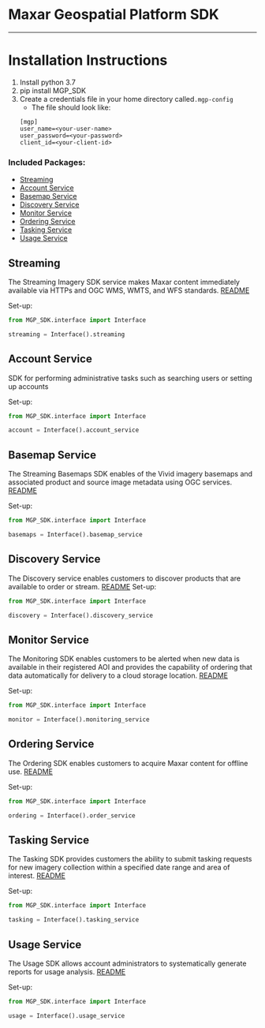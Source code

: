 # Maxar Geospatial Platform SDK
<hr>

# Installation Instructions
1. Install python 3.7
2. pip install MGP_SDK
3. Create a credentials file in your home directory called`.mgp-config` 
   * The file should look like:
   ```
   [mgp]
   user_name=<your-user-name>
   user_password=<your-password>
   client_id=<your-client-id>
   ```
### Included Packages:<br>
- [Streaming](#streaming) 
- [Account Service](#account-service)
- [Basemap Service](#basemap-service)
- [Discovery Service](#discovery-service)
- [Monitor Service](#monitor-service)
- [Ordering Service](#ordering-service)
- [Tasking Service](#tasking-service)
- [Usage Service](#usage-service)

## Streaming
The Streaming Imagery SDK service makes Maxar content immediately available via HTTPs and OGC WMS, WMTS, and WFS 
standards. [README](../../docs/streaming/Streaming.md)

Set-up:
```python
from MGP_SDK.interface import Interface

streaming = Interface().streaming
```

## Account Service
SDK for performing administrative tasks such as searching users or setting up accounts

Set-up:
```python
from MGP_SDK.interface import Interface

account = Interface().account_service
```

## Basemap Service
The Streaming Basemaps SDK enables of the Vivid imagery basemaps and associated product and source image metadata using
OGC services. [README](../../docs/basemap-service/Basemap.md)

Set-up:
```python
from MGP_SDK.interface import Interface

basemaps = Interface().basemap_service
```

## Discovery Service
The Discovery service enables customers to discover products that are available to order or stream. 
[README](../../docs/discovery-service/Discovery.md)
Set-up:
```python
from MGP_SDK.interface import Interface

discovery = Interface().discovery_service
```

## Monitor Service
The Monitoring SDK enables customers to be alerted when new data is available in their registered AOI and provides the
capability of ordering that data automatically for delivery to a cloud storage location. 
[README](../../docs/monitor-service/Monitor.md)

Set-up:
```python
from MGP_SDK.interface import Interface

monitor = Interface().monitoring_service
```

## Ordering Service
The Ordering SDK enables customers to acquire Maxar content for offline use. [README](../../docs/ordering-service/Ordering.md)

Set-up:
```python
from MGP_SDK.interface import Interface

ordering = Interface().order_service
```

## Tasking Service
The Tasking SDK provides customers the ability to submit tasking requests for new imagery collection within a specified
date range and area of interest. [README](../../docs/tasking-service/Tasking.md)

Set-up:
```python
from MGP_SDK.interface import Interface

tasking = Interface().tasking_service
```

## Usage Service
The Usage SDK allows account administrators to systematically generate reports for usage analysis. 
[README](../../docs/usage-service/Usage.md)


Set-up:
```python
from MGP_SDK.interface import Interface

usage = Interface().usage_service
```

